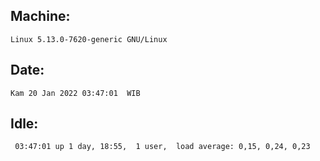 ## Machine:
```
Linux 5.13.0-7620-generic GNU/Linux
```
## Date:
```
Kam 20 Jan 2022 03:47:01  WIB
```
## Idle:
```
 03:47:01 up 1 day, 18:55,  1 user,  load average: 0,15, 0,24, 0,23
```
